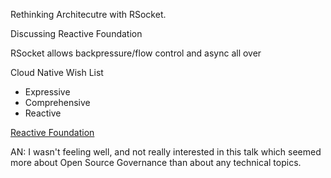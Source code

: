 
Rethinking Architecutre with RSocket.

Discussing Reactive Foundation

RSocket allows backpressure/flow control and async all over

Cloud Native Wish List
* Expressive
* Comprehensive
* Reactive

[Reactive Foundation](https://reactive.foundation)

AN: I wasn't feeling well, and not really interested in this talk which seemed more about Open Source Governance than about any technical topics. 
